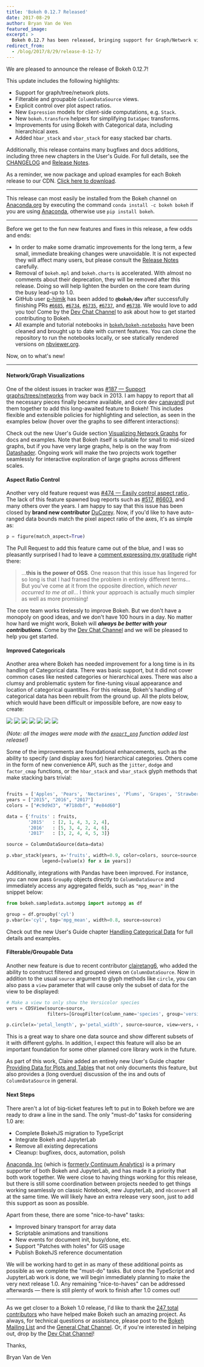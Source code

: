```yaml
---
title: 'Bokeh 0.12.7 Released'
date: 2017-08-29
author: Bryan Van de Ven
featured_image:
excerpt: >
  Bokeh 0.12.7 has been released, bringing support for Graph/Network visualizations and JupyterLab!
redirect_from:
  - /blog/2017/8/29/release-0-12-7/
---
```


We are pleased to announce the release of Bokeh 0.12.7!

This update includes the following highlights:

* Support for graph/tree/network plots.
* Filterable and groupable `ColumnDataSource` views.
* Explicit control over plot aspect ratios.
* New `Expression` models for client-side computations, e.g. `Stack`.
* New `bokeh.transform` helpers for simplifying `DataSpec` transforms.
* Improvements for using Bokeh with Categorical data, including hierarchical axes.
* Added `hbar_stack` and `vbar_stack` for easy stacked bar charts.

Additionally, this release contains many bugfixes and docs additions,
including three new chapters in the User's Guide.
For full details, see the [CHANGELOG](https://github.com/bokeh/bokeh/blob/master/CHANGELOG)
and [Release Notes](https://bokeh.pydata.org/en/0.12.7/docs/releases/0.12.7.html).

As a reminder, we now package and upload examples for each Bokeh release
to our CDN. [Click here to download](https://cdn.bokeh.org/bokeh/examples/examples-0.12.7.zip).

-----

This release can most easily be installed from the Bokeh channel on
[Anaconda.org](https://anaconda.org/bryanv/dashboard) by executing the
command ``conda install -c bokeh bokeh`` if you are using
[Anaconda](https://www.anaconda.com/downloads), otherwise use ``pip install bokeh``.

-----

Before we get to the fun new features and fixes in this release, a few odds and ends:

* In order to make some dramatic improvements for the long term, a few small, immediate
breaking changes were unavoidable. It is not expected they will affect many users, but
please consult the
[Release Notes](https://bokeh.pydata.org/en/0.12.7/docs/releases/0.12.7.html)
carefully.
* Removal of `bokeh.mpl` and `bokeh.charts` is accelerated. With almost no comments
about their deprecation, they will be removed after this release.
Doing so will help lighten the burden on the core team during the busy
lead-up to 1.0.
* GitHub user [p-himik](https://github.com/p-himik) has been added to **`@bokeh/dev`**
after successfully finishing PRs
[`#6685`](https://github.com/bokeh/bokeh/pull/6685),
[`#6734`](https://github.com/bokeh/bokeh/pull/6734),
[`#6735`](https://github.com/bokeh/bokeh/pull/6735),
[`#6737`](https://github.com/bokeh/bokeh/pull/6737),
and [`#6738`](https://github.com/bokeh/bokeh/pull/6738).
We would love to add you too! Come by the [Dev Chat Channel](https://gitter.im/bokeh/bokeh-dev)
to ask about how to get started contributing to Bokeh.
* All example and tutorial notebooks in
[`bokeh/bokeh-notebooks`](https://github.com/bokeh/bokeh-notebooks) have
been cleaned and brought up to date with current features. You can
clone the repository to run the notebooks locally, or see statically rendered versions on
[nbviewer.org](https://nbviewer.jupyter.org/github/bokeh/bokeh-notebooks/blob/master/index.ipynb).

Now, on to what's new!

-----

#### Network/Graph Visualizations

One of the oldest issues in tracker was
[#187 &mdash; Support graphs/trees/networks](https://github.com/bokeh/bokeh/issues/187)
from way back in 2013. I am happy to report that all the necessary pieces finally
became available, and core dev [canavandl](https://github.com/canavandl) put them
together to add this long-awaited feature to Bokeh! This includes flexible and
extensible policies for highlighting and selection, as seen in the examples below (hover
over the graphs to see different interactions):

<div>
<center>
<script
    src="/js/release-0-12-7/graphs.js"
    id="ffc8a4d5-726a-44db-af00-c21149b09c5c"
    data-bokeh-model-id="a813aa6e-3616-49ed-a52b-70e3c4714f32"
    data-bokeh-doc-id="dd6669cf-03bf-4337-9ecc-bb4fb4b4244c"
></script>
</center>
</div>

Check out the new User's Guide section
[Visualizing Network Graphs](http://bokeh.pydata.org/en/0.12.7/docs/user_guide/graph.html)
for docs and examples. Note that Bokeh itself is suitable for small to
mid-sized graphs, but if you have very large graphs, help is on the way from
[Datashader](https://datashader.readthedocs.io/en/latest/). Ongoing work will
make the two projects work together seamlessly for interactive exploration of large graphs
across different scales.

#### Aspect Ratio Control

Another very old feature request was
[#474 &mdash; Easily control aspect ratio ](https://github.com/bokeh/bokeh/issues/474).
The lack of this feature spawned bug reports such as
[#517](https://github.com/bokeh/bokeh/issues/517),
[#6603](https://github.com/bokeh/bokeh/issues/6603), and many others over the years.
I am happy to say that this issue has been closed by **brand new contributor**
[DuCorey](https://github.com/DuCorey). Now, if you'd like to have auto-ranged
data bounds match the pixel aspect ratio of the axes, it's as simple as:

```python
p = figure(match_aspect=True)
```

The Pull Request to add this feature came out of the blue, and I was so pleasantly
surprised I had to
leave a [comment expressing my gratitude](https://github.com/bokeh/bokeh/pull/6784#issuecomment-323463734) right there:

> ...**this is the power of OSS**. One reason that this issue has lingered for so long is that I had framed the problem in entirely different terms... But you've come at it from the opposite direction, which *never occurred to me at all*... I think your approach is actually much simpler as well as more promising!

The core team works tirelessly to improve Bokeh. But we don't have a monopoly on
good ideas, and we don't have 100 hours in a day. No matter how hard we might work,
Bokeh will ***always be better with your contributions***. Come by the
[Dev Chat Channel](https://gitter.im/bokeh/bokeh-dev) and we will be pleased to help you
get started.

#### Improved Categoricals

Another area where Bokeh has needed improvement for a long time is in its handling
of Categorical data. There was basic support, but it did not cover common cases like
nested categories or hierarchical axes. There was also a clumsy and problematic system
for fine-tuning visual appearance and location of categorical quantities. For this
release, Bokeh's handling of categorical data has been rebuilt from the ground up. All
the plots below, which would have been difficult or impossible before, are now easy to
create:

<div class="gallery" data-columns="3">



<img src="/images/release-0-12-7/simple_bar.png" style="max-height:100%; max-width:100%">
<img src="/images/release-0-12-7/interval.png" style="max-height:100%; max-width:100%">
<img src="/images/release-0-12-7/stacked_bar.png" style="max-height:100%; max-width:100%">
<img src="/images/release-0-12-7/grouped_bar.png" style="max-height:100%; max-width:100%">
<img src="/images/release-0-12-7/mixed_bar.png" style="max-height:100%; max-width:100%">
<img src="/images/release-0-12-7/split_bar.png" style="max-height:100%; max-width:100%">
<img src="/images/release-0-12-7/jitter_scatter.png" style="max-height:100%; max-width:100%">

</div>


*(Note: all the images were made with the [`export_png`](http://bokeh.pydata.org/en/dev/docs/user_guide/export.html#png-generation) function added last release!)*

Some of the improvements are foundational enhancements, such as the ability to
specify (and display axes for) hierarchical categories. Others come in
the form of new convenience API, such as the `jitter`, `dodge` and `factor_cmap` functions,
or the `hbar_stack` and `vbar_stack` glyph methods that make stacking bars trivial:

```python

fruits = ['Apples', 'Pears', 'Nectarines', 'Plums', 'Grapes', 'Strawberries']
years = ["2015", "2016", "2017"]
colors = ["#c9d9d3", "#718dbf", "#e84d60"]

data = {'fruits' : fruits,
        '2015'   : [2, 1, 4, 3, 2, 4],
        '2016'   : [5, 3, 4, 2, 4, 6],
        '2017'   : [3, 2, 4, 4, 5, 3]}

source = ColumnDataSource(data=data)

p.vbar_stack(years, x='fruits', width=0.9, color=colors, source=source,
             legend=[value(x) for x in years])

```

Additionally, integrations with Pandas have been improved. For instance, you can now
pass `GroupBy` objects directly to `ColumnDataSource` and immediately access any
aggregated fields, such as `"mpg_mean"` in the snippet below:

```python
from bokeh.sampledata.autompg import autompg as df

group = df.groupby('cyl')
p.vbar(x='cyl', top='mpg_mean', width=0.8, source=source)
```

Check out the new User's Guide chapter
[Handling Categorical Data](http://bokeh.pydata.org/en/0.12.7/docs/user_guide/categorical.html)
for full details and examples.

#### Filterable/Groupable Data

Another new feature is due to recent contributor [clairetang6](https://github.com/clairetang6),
who added the ability to construct filtered and grouped views on `ColumnDataSource`. Now in
addition to the usual `source` argument to glyph methods like `circle`, you can also pass
a `view` parameter that will cause only the subset of data for the view to be displayed:

```python
# Make a view to only show the Versicolor species
vers = CDSView(source=source,
               filters=[GroupFilter(column_name='species', group='versicolor')])

p.circle(x='petal_length', y='petal_width', source=source, view=vers, color='red')
```

This is a great way to share one data source and show different subsets of it with
different gylphs. In addition, I expect this feature will also be an important foundation
for some other planned core library work in the future.

As part of this work, Claire added an entirely new User's Guide chapter
[Providing Data for Plots and Tables](http://bokeh.pydata.org/en/0.12.7/docs/user_guide/data.html)
that not only documents this feature, but also provides a (long overdue) discussion of the
ins and outs of `ColumnDataSource` in general.

#### Next Steps

There aren't a lot of big-ticket features left to put in to Bokeh before we are
ready to draw a line in the sand. The only "must-do" tasks for considering 1.0 are:

* Complete BokehJS migration to TypeScript
* Integrate Bokeh and JupyterLab
* Remove all existing deprecations
* Cleanup: bugfixes, docs, automation, polish

[Anaconda, Inc](https://anaconda.com/) (which is [formerly Continuum Analytics](https://www.anaconda.com/company-blog/continuum-analytics-officially-becomes-anaconda/))
is a primary supporter of both Bokeh and JupyterLab, and has made it a priority that both work
together. We were close to having things working for this release, but there is still
some coordination between projects needed to get things working seamlessly on classic Notebook,
new JupyterLab, and `nbconvert` all at the same time. We will likely have an extra
release very soon, just to add this support as soon as possible.

Apart from these, there are some "nice-to-have" tasks:

* Improved binary transport for array data
* Scriptable animations and transitions
* New events for document init, busy/done, etc.
* Support "Patches with holes" for GIS usage
* Publish BokehJS reference documentation

We will be working hard to get in as many of these additional points as possible as we
complete the "must-do" tasks. But once the TypeScript and JupyterLab work is done,
we will begin immediately planning to make the very next release 1.0. Any remaining
"nice-to-haves" can be addressed afterwards &mdash; there is still plenty of work to
finish after 1.0 comes out!

-----

As we get closer to a Bokeh 1.0 release, I'd like to thank the [247
total contributors](https://github.com/bokeh/bokeh/graphs/contributors) who
have helped make Bokeh such an amazing project. As always, for technical questions
or assistance, please post to the
[Bokeh Mailing List](https://groups.google.com/a/anaconda.com/forum/#!forum/bokeh)
and the [General Chat Channel](https://gitter.im/bokeh/bokeh). Or, if you're
interested in helping out, drop by the [Dev Chat Channel](https://gitter.im/bokeh/bokeh-dev)!

Thanks,

Bryan Van de Ven
